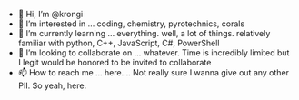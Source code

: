 - 👋 Hi, I’m @krongi
- 👀 I’m interested in ... coding, chemistry, pyrotechnics, corals
- 🌱 I’m currently learning ... everything. well, a lot of things. relatively familiar with python, C++, JavaScript, C#, PowerShell
- 💞️ I’m looking to collaborate on ... whatever. Time is incredibly limited but I legit would be honored to be invited to collaborate
- 📫 How to reach me ... here.... Not really sure I wanna give out any other PII. So yeah, here.

<!---
krongi/krongi is a ✨ special ✨ repository because its `README.md` (this file) appears on your GitHub profile.
You can click the Preview link to take a look at your changes.
--->
